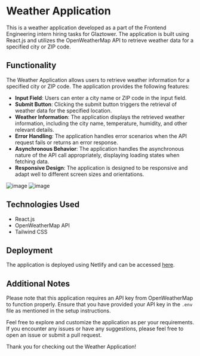 # Weather Application

This is a weather application developed as a part of the Frontend Engineering intern hiring tasks for Glaztower. The application is built using React.js and utilizes the OpenWeatherMap API to retrieve weather data for a specified city or ZIP code.

## Functionality

The Weather Application allows users to retrieve weather information for a specified city or ZIP code. The application provides the following features:

- **Input Field**: Users can enter a city name or ZIP code in the input field.
- **Submit Button**: Clicking the submit button triggers the retrieval of weather data for the specified location.
- **Weather Information**: The application displays the retrieved weather information, including the city name, temperature, humidity, and other relevant details.
- **Error Handling**: The application handles error scenarios when the API request fails or returns an error response.
- **Asynchronous Behavior**: The application handles the asynchronous nature of the API call appropriately, displaying loading states when fetching data.
- **Responsive Design**: The application is designed to be responsive and adapt well to different screen sizes and orientations.

![image](https://github.com/aadityazz/Weather-Glaztower/assets/67819043/cada39a7-52d0-4913-9fea-38f4eb0f2a5c)
![image](https://github.com/aadityazz/Weather-Glaztower/assets/67819043/ff6b5371-0877-412f-ad86-a2a7eeab1fe8)


## Technologies Used

- React.js
- OpenWeatherMap API
- Tailwind CSS

## Deployment

The application is deployed using Netlify and can be accessed [here](https://adorable-marigold-3b48a0.netlify.app/).

## Additional Notes

Please note that this application requires an API key from OpenWeatherMap to function properly. Ensure that you have provided your API key in the `.env` file as mentioned in the setup instructions.

Feel free to explore and customize the application as per your requirements. If you encounter any issues or have any suggestions, please feel free to open an issue or submit a pull request.

Thank you for checking out the Weather Application!
